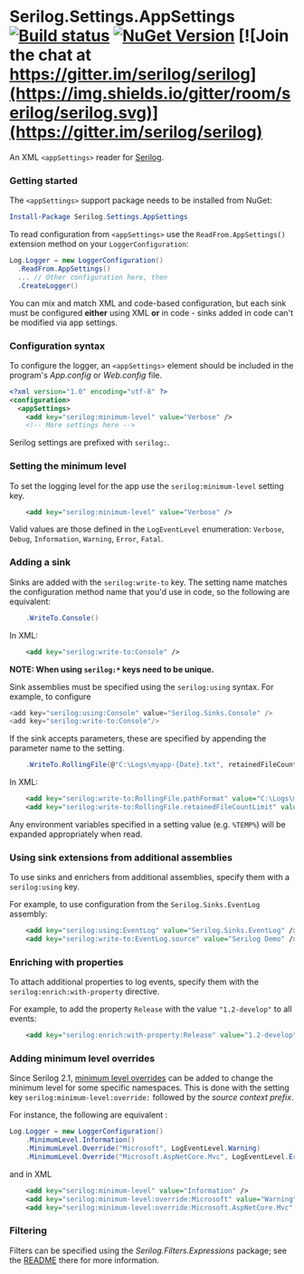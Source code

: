 # Serilog.Settings.AppSettings [![Build status](https://ci.appveyor.com/api/projects/status/lpkpthfap819flva?svg=true)](https://ci.appveyor.com/project/serilog/serilog-settings-appsettings) [![NuGet Version](http://img.shields.io/nuget/v/Serilog.Settings.AppSettings.svg?style=flat)](https://www.nuget.org/packages/Serilog.Settings.AppSettings/) [![Join the chat at https://gitter.im/serilog/serilog](https://img.shields.io/gitter/room/serilog/serilog.svg)](https://gitter.im/serilog/serilog)

An XML `<appSettings>` reader for [Serilog](https://serilog.net).

### Getting started

The `<appSettings>` support package needs to be installed from NuGet:

```powershell
Install-Package Serilog.Settings.AppSettings
```

To read configuration from `<appSettings>` use the `ReadFrom.AppSettings()` extension method on your `LoggerConfiguration`:

```csharp
Log.Logger = new LoggerConfiguration()
  .ReadFrom.AppSettings()
  ... // Other configuration here, then
  .CreateLogger()
```

You can mix and match XML and code-based configuration, but each sink must be configured **either** using XML **or** in code - sinks added in code can't be modified via app settings.

### Configuration syntax

To configure the logger, an `<appSettings>` element should be included in the program's _App.config_ or _Web.config_ file.

```xml
<?xml version="1.0" encoding="utf-8" ?>
<configuration>
  <appSettings>
    <add key="serilog:minimum-level" value="Verbose" />
    <!-- More settings here -->
```

Serilog settings are prefixed with `serilog:`.

### Setting the minimum level

To set the logging level for the app use the `serilog:minimum-level` setting key. 

```xml
    <add key="serilog:minimum-level" value="Verbose" />
```

Valid values are those defined in the `LogEventLevel` enumeration: `Verbose`, `Debug`, `Information`, `Warning`, `Error`, `Fatal`.

### Adding a sink

Sinks are added with the `serilog:write-to` key. The setting name matches the configuration method name that you'd use in code, so the following are equivalent:

```csharp
    .WriteTo.Console()
```

In XML:

```xml
    <add key="serilog:write-to:Console" />
```

**NOTE: When using `serilog:*` keys need to be unique.**

Sink assemblies must be specified using the `serilog:using` syntax. For example, to configure 

```csharp
<add key="serilog:using:Console" value="Serilog.Sinks.Console" />
<add key="serilog:write-to:Console"/>
```

If the sink accepts parameters, these are specified by appending the parameter name to the setting.

```csharp
    .WriteTo.RollingFile(@"C:\Logs\myapp-{Date}.txt", retainedFileCountLimit: 10)
```

In XML:

```xml
    <add key="serilog:write-to:RollingFile.pathFormat" value="C:\Logs\myapp-{Date}.txt" />
    <add key="serilog:write-to:RollingFile.retainedFileCountLimit" value="10" />
```

Any environment variables specified in a setting value (e.g. `%TEMP%`) will be expanded appropriately when read.

### Using sink extensions from additional assemblies

To use sinks and enrichers from additional assemblies, specify them with a `serilog:using` key.

For example, to use configuration from the `Serilog.Sinks.EventLog` assembly:

```xml 
    <add key="serilog:using:EventLog" value="Serilog.Sinks.EventLog" />
    <add key="serilog:write-to:EventLog.source" value="Serilog Demo" />
```

### Enriching with properties

To attach additional properties to log events, specify them with the `serilog:enrich:with-property` directive.

For example, to add the property `Release` with the value `"1.2-develop"` to all events:

```xml 
    <add key="serilog:enrich:with-property:Release" value="1.2-develop" />
```

### Adding minimum level overrides

Since Serilog 2.1, [minimum level overrides](https://nblumhardt.com/2016/07/serilog-2-minimumlevel-override/) can be added to change the minimum level for some specific namespaces. This is done with the setting key `serilog:minimum-level:override:` followed by the *source context prefix*.

For instance, the following are equivalent :

```csharp
Log.Logger = new LoggerConfiguration()
    .MinimumLevel.Information()
    .MinimumLevel.Override("Microsoft", LogEventLevel.Warning)
    .MinimumLevel.Override("Microsoft.AspNetCore.Mvc", LogEventLevel.Error)
```

and in XML

```xml
    <add key="serilog:minimum-level" value="Information" />
    <add key="serilog:minimum-level:override:Microsoft" value="Warning" />
    <add key="serilog:minimum-level:override:Microsoft.AspNetCore.Mvc" value="Error" />
```

### Filtering

Filters can be specified using the _Serilog.Filters.Expressions_ package; see the [README](https://github.com/serilog/serilog-filters-expressions) there for more information.
